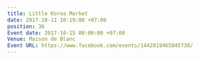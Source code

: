 ```yaml
---
title: Little Korea Market
date: 2017-10-11 10:19:00 +07:00
position: 36
Event date: 2017-10-15 00:00:00 +07:00
Venue: Maison de Blanc
Event URL: https://www.facebook.com/events/1442819465845738/
---
```


